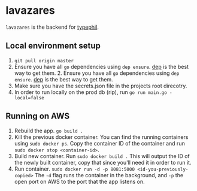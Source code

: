 # lavazares
`lavazares` is the backend for [typephil](https://github.com/codephil-columbia/typephil).

## Local environment setup
1. `git pull origin master`
2. Ensure you have all `go` dependencies using `dep ensure`. [dep](https://github.com/golang/dep) is the best way to get them. 	2. Ensure you have all `go` dependencies using `dep ensure`. [dep](https://github.com/golang/dep) is the best way to get them. 
3. Make sure you have the secrets.json file in the projects root direcotry. 
4. In order to run locally on the prod db (rip), run `go run main.go -local=false`

## Running on AWS 
1. Rebuild the app. `go build .`
2. Kill the previous docker container. You can find the running containers using `sudo docker ps`. Copy the container ID of the container and run `sudo docker stop <container-id>`. 
3. Build new container. Run `sudo docker build .` This will output the ID of the newly built container, copy that since you'll need it in order to run it.
4. Run container. `sudo docker run -d -p 8081:5000 <id-you-previously-copied>` The `-d` flag runs the container in the background, and `-p` the open port on AWS to the port that the app listens on.
